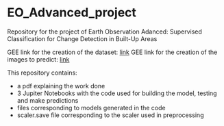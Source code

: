 # EO_Advanced_project
Repository for the project of Earth Observation Adanced: Supervised Classification for Change Detection in Built-Up Areas

GEE link for the creation of the dataset: [link](https://code.earthengine.google.com/fceb1807c0c8323efb503d7a1f76ec37)
GEE link for the creation of the images to predict: [link](https://code.earthengine.google.com/11605aca30c4e6c7bef9f0b0ab58572d)

This repository contains:
- a pdf explaining the work done
- 3 Jupiter Notebooks with the code used for building the model, testing and make predictions
- files corresponding to models generated in the code
- scaler.save file corresponding to the scaler used in preprocessing